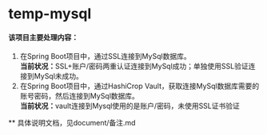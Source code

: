 # temp-mysql
#### 该项目主要处理内容：
  1. 在Spring Boot项目中，通过SSL连接到MySql数据库。<br/>
     <b>当前状况：</b>SSL+账户/密码两重认证连接到MySql成功；单独使用SSL验证连接到MySql未成功。
  2. 在Spring Boot项目中，通过HashiCrop Vault，获取连接MySql数据库需要的账号密码，然后连接到MySql数据库。<br/>
     <b>当前状况：</b>vault连接到Mysql使用的是账户/密码，未使用SSL证书验证
  
** 具体说明文档，见document/备注.md
